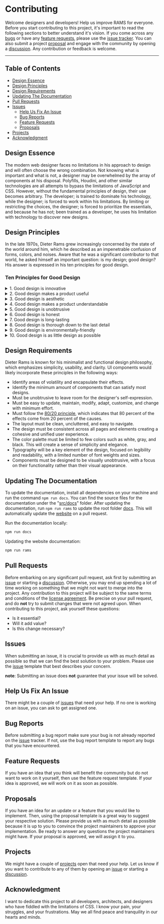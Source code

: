 # Contributing

Welcome designers and developers! Help us improve RAMS for everyone. Before you start contributing to this project, it's important to read the following sections to better understand it's vision. If you come across any [bugs](#bug-reports) or have any [feature requests](#feature-requests), please use the [issue tracker](https://github.com/jacobxperez/rams/issues). You can also submit a project [proposal](#proposals) and engage with the community by opening a [discussion](https://github.com/jacobxperez/rams/discussions). Any contribution or feedback is welcome.

---

## Table of Contents

* [Design Essence](#design-essence)
* [Design Principles](#design-principles)
* [Design Requirements](#design-requirements)
* [Updating The Documentation](#updating-the-documentation)
* [Pull Requests](#pull-requests)
* [Issues](#issues)
  * [Help Us Fix An Issue](#help-us-fix-an-issue)
  * [Bug Reports](#bug-reports)
  * [Feature Requests](#feature-requests)
  * [Proposals](#proposals)
* [Projects](#projects)
* [Acknowledgment](#acknowledgment)

## Design Essence

The modern web designer faces no limitations in his approach to design and will
often choose the wrong combination. Not knowing what is important and what is
not, a designer may be overwhelmed by the array of components at his disposal.
Polyfills, Houdini, and other similar technologies are all attempts to bypass
the limitations of JavaScript and CSS. However, without the fundamental principles
of design, their use becomes arbitrary. The developer; is trained to dominate his
technology, while the designer; is forced to work within his limitations. By limiting
or restricting the choices, the designer; is forced to prioritize the essentials,
and because he has not; been trained as a developer, he uses his limitation with
technology to discover new designs.

## Design Principles

In the late 1970s, Dieter Rams grew increasingly concerned by the state of the world
around him, which he described as an impenetrable confusion of forms, colors, and
noises. Aware that he was a significant contributor to that world, he asked himself
an important question: is my design; good design? His answer is expressed in his ten
principles for good design.

### Ten Principles for Good Design

<details>

<summary>1. Good design is innovative</summary>

The possibilities for innovation are not, by any means, exhausted.
Technological development is always offering new opportunities for
innovative design. But innovative design always develops in tandem
with innovative technology, and can never be an end in itself.

</details>

<details>

<summary>2. Good design makes a product useful</summary>

A product is bought to be used. It has to satisfy certain criteria, not
only functional, but also psychological and aesthetic. Good design
emphasizes the usefulness of a product whilst disregarding anything
that could possibly detract from it.

</details>

<details>

<summary>3. Good design is aesthetic</summary>

The aesthetic quality of a product is integral to its usefulness
because products we use every day affect our person and our
well-being. But only well-executed objects can be beautiful.

</details>

<details>

<summary>4. Good design makes a product understandable</summary>

It clarifies the product’s structure. Better still, it can make the product
talk. At best, it is self-explanatory.

</details>

<details>

<summary>5. Good design is unobtrusive</summary>

Products fulfilling a purpose are like tools. They are neither decorative
objects nor works of art. Their design should therefore be both
neutral and restrained, to leave room for the user’s self-expression.

</details>

<details>

<summary>6. Good design is honest</summary>

It does not make a product more innovative, powerful or valuable
than it really is. It does not attempt to manipulate the consumer
with promises that cannot be kept.

</details>

<details>

<summary>7. Good design is long-lasting</summary>

It avoids being fashionable and therefore never appears antiquated.
Unlike fashionable design, it lasts many years – even in today’s
throwaway society.

</details>

<details>

<summary>8. Good design is thorough down to the last detail</summary>

Nothing must be arbitrary or left to chance. Care and accuracy in
the design process show respect towards the user.

</details>

<details>

<summary>9. Good design is environmentally-friendly</summary>

Design makes an important contribution to the preservation of the
environment. It conserves resources and minimizes physical and
visual pollution throughout the lifecycle of the product.

</details>

<details>

<summary>10. Good design is as little design as possible</summary>

Less, but better – because it concentrates on the essential aspects,
and the products are not burdened with non-essentials. Back to purity,
back to simplicity.

</details>

## Design Requirements

Dieter Rams is known for his minimalist and functional design philosophy, which
emphasizes simplicity, usability, and clarity. UI components would likely
incorporate these principles in the following ways:

* Identify areas of volatility and encapsulate their effects.
* Identify the minimum amount of components that can satisfy most designs.
* Must be unobtrusive to leave room for the designer's self-expression.
* Must be easy to update, maintain, modify, adapt, customize, and change with minimum effort.
* Must follow the [80/20 principle](https://jacobxperez.github.io/blog/post/heuristic/the-80-20-principle/),
which indicates that 80 percent of the effects come from 20 percent of the causes.
* The layout must be clean, uncluttered, and easy to navigate.
* The design must be consistent across all pages and elements creating a
cohesive and unified user experience.
* The color palette must be limited to few colors such as white, gray, and black.
This will create a sense of simplicity and elegance.
* Typography will be a key element of the design, focused on legibility
and readability, with a limited number of font weights and sizes.
* Components must be designed to be visually unobtrusive, with a focus
on their functionality rather than their visual appearance.

## Updating The Documentation

To update the documentation, install all dependencies on your machine and run the
command `npm run docs`. You can find the source files for the documentation under the
"[src/docs](https://github.com/jacobxperez/rams/tree/master/src/docs)" folder. After
updating the documentation, run `npm run rams` to update the root folder
[docs](https://github.com/jacobxperez/rams/tree/master/docs). This will automatically
update the [website](https://jacobxperez.github.io/rams/) on a pull request.

Run the documentation locally:

```bash
npm run docs
```

Updating the website documentation:

```bash
npm run rams
```

## Pull Requests

Before embarking on any significant pull request, ask first by submitting an
[issue](https://github.com/jacobxperez/rams/issues/new/choose) or starting a
[discussion](https://github.com/jacobxperez/rams/discussions). Otherwise, you
may end up spending a lot of time working on something that we might not want
to merge into the project. Any contribution to this project will be subject to
the same terms and conditions of the [license agreement](https://github.com/jacobxperez/rams#license).
Be precise on your pull request, and do **not** try to submit changes that were
not agreed upon. When contributing to this project, ask yourself these questions:

* Is it essential?
* Will it add value?
* Is this change necessary?

## Issues

When submitting an issue, it is crucial to provide us with as much detail as
possible so that we can find the best solution to your problem. Please use the
[issue](https://github.com/jacobxperez/rams/issues/new/choose) template that best
describes your concern.

**note**: Submitting an issue does **not** guarantee that your issue will be solved.

## Help Us Fix An Issue

There might be a couple of [issues](https://github.com/jacobxperez/rams/issues)
that need your help. If no one is working on an issue, you can ask to get
assigned one.

## Bug Reports

Before submitting a bug report make sure your bug is not already reported on the
[issue](https://github.com/rams/issues) tracker. If not, use the bug report
template to report any bugs that you have encountered.

## Feature Requests

If you have an idea that you think will benefit the community but do not want to
work on it yourself, then use the feature request template. If your idea is approved,
we will work on it as soon as possible.

## Proposals

If you have an idea for an update or a feature that you would like to implement.
Then, using the proposal template is a great way to suggest your respective solution.
Please provide us with as much detail as possible because it is up to you to convince
the project maintainers to approve your implementation. Be ready to answer any questions
the project maintainers might have. If your proposal is approved, we will assign it to you.

## Projects

We might have a couple of [projects](https://github.com/jacobxperez/rams/projects?query=is%3Aopen)
open that need your help. Let us know if you want to contribute to any of them by opening
an [issue](https://github.com/jacobxperez/rams/issues/new/choose) or starting a
[discussion](https://github.com/jacobxperez/rams/discussions).

## Acknowledgment

I want to dedicate this project to all developers, architects, and designers who have
fiddled with the limitations of CSS. I know your pain, your struggles, and your frustrations.
May we all find peace and tranquility in our hearts and minds.
